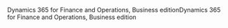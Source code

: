 <span data-ttu-id="8badc-101">Dynamics 365 for Finance and Operations, Business edition</span><span class="sxs-lookup"><span data-stu-id="8badc-101">Dynamics 365 for Finance and Operations, Business edition</span></span>
